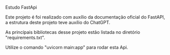 Estudo FastApi

Este projeto é foi realizado com auxílio da documentação oficial 
do FastAPI, a estrutura deste projeto teve auxílio do ChatGPT.

As princípais bibliotecas desse projeto estão listada no diretório "requirements.txt".

Utilize o comando "uvicorn main:app" para rodar esta Api.
